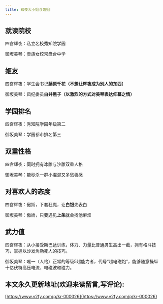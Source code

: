 ```yaml
---
title: 辉夜大小姐与炮姐
---
```



##  就读院校

四宫辉夜：私立名校秀知院学园

御坂美琴：贵族女校常盘台中学

## 姬友

四宫辉夜：学生会书记**藤原千花（不想让辉夜成为别人的东西）**

御坂美琴：风纪委员**白井黑子（以激烈的方式对美琴表达仰慕之情）**

## 学园排名

四宫辉夜：秀知院学园年级第二

御坂美琴：学园都市排名第三


## 双重性格

四宫辉夜：同时拥有冰雕与沙雕双重人格

御坂美琴：能秒杀一群小混混又多愁善感


## 对喜欢人的态度

四宫辉夜：傲娇，下套狂魔，让**白银**先表白

御坂美琴：傲娇，只要遇见**上条**就会找他麻烦


## 武力值

四宫辉夜：从小接受斯巴达训练，体力、力量比普通男生高出一截，拥有格斗技巧，掌握以沙发角勒死人的技巧。

御坂美琴：唯一（人格）正常的等级5超能力者，代号“超电磁炮”，能够随意操纵十亿伏特高压电流、电磁波和磁力。





## 本文永久更新地址(欢迎来读留言,写评论):

[https://www.v2fy.com/p/kr-000026](https://www.v2fy.com/p/kr-000026)
